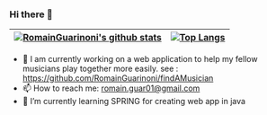 ### Hi there 👋





| [![RomainGuarinoni's github stats](https://github-readme-stats.vercel.app/api?username=RomainGuarinoni&theme=blue-green)](https://github.com/RomainGuarinoni/github-readme-stats)  | [![Top Langs](https://github-readme-stats.vercel.app/api/top-langs/?username=RomainGuarinoni)](https://github.com/RomainGuarinoni/github-readme-stats)  
|---|---|

- 🔭 I am currently working on a web application to help my fellow musicians play together more easily. see :  https://github.com/RomainGuarinoni/findAMusician
-  📫 How to reach me: romain.guar01@gmail.com
-  🌱 I’m currently learning SPRING for creating web app in java
<!--
**RomainGuarinoni/RomainGuarinoni** is a ✨ _special_ ✨ repository because its `README.md` (this file) appears on your GitHub profile.

Here are some ideas to get you started:

- 🔭 I’m currently working on ...
- 🌱 I’m currently learning ...
- 👯 I’m looking to collaborate on ...
- 🤔 I’m looking for help with ...
- 💬 Ask me about ...
- 📫 How to reach me: ...
- 😄 Pronouns: ...
- ⚡ Fun fact: ...
-->
